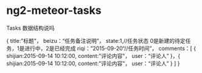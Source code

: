 # ng2-meteor-tasks

Tasks 数据结构说吗

{
  title:"标题"，
  beizu：“任务备注说明”，
  state:1,//任务状态 0是新建的待定任务，1是进行中，2是已经完成
  riqi：”2015-09-20“//任务时间”，
  comments：[
  {
    shijian:2015-09-14 10:12:00,
    content:"评论内容"，
    user：“评论人”
  }，{
    shijian:2015-09-14 10:12:00,
    content:"评论内容"，
    user：“评论人”
  }
  ]
}

